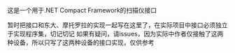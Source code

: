 这是一个用于.NET Compact Framework的扫描仪接口


暂时把接口和东大、摩托罗拉的实现一起写在这里了，在实际项目中接口必须独立于实现程序集，切记切记
如果有疑问，请issues，因为实际中作者仅接触了这两种设备，所以只写了这两种设备的接口实现，仅供参考

